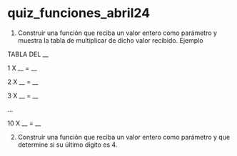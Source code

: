 # quiz_funciones_abril24
1. Construir una función que reciba un valor entero como parámetro y muestra la tabla de multiplicar de dicho valor recibido.  Ejemplo

TABLA DEL __

1 X __ = __

2 X __ = __

3 X __ = __

...

10 X __ = __


2. Construir una función que reciba un valor entero como parámetro y que determine si su último dígito es 4.

